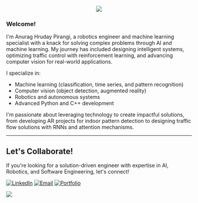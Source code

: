 
<p align="center">
  <!-- Typing SVG -->
  <a href="https://github.com/DenverCoder1/readme-typing-svg">
    <img src="https://readme-typing-svg.demolab.com/?lines=Anurag%20Hruday%20Pirangi%20🚀;Driven%20by%20AI%20and%20Innovation%20🤖;Robotics%20Engineer%20⚙️;Computer%20Vision%20Specialist%20🖼️;ML%20Enthusiast%20📈;Let's%20solve%20problems%20together!&font=Fira%20Code&center=true&width=500&height=50&color=C0C0C0&background=51FFC348&vCenter=true&pause=1000&size=22" />
  </a>
</p>

### Welcome!
I'm Anurag Hruday Pirangi, a robotics engineer and machine learning specialist with a knack for solving complex problems through AI and machine learning. My journey has included designing intelligent systems, optimizing traffic control with reinforcement learning, and advancing computer vision for real-world applications.

I specialize in:
- Machine learning (classification, time series, and pattern recognition)
- Computer vision (object detection, augmented reality)
- Robotics and autonomous systems
- Advanced Python and C++ development

I'm passionate about leveraging technology to create impactful solutions, from developing AR projects for indoor pattern detection to designing traffic flow solutions with RNNs and attention mechanisms.

---

## Let's Collaborate!
If you're looking for a solution-driven engineer with expertise in AI, Robotics, and Software Engineering, let's connect!

[![LinkedIn](https://img.shields.io/badge/linkedin-%230077B5.svg?style=for-the-badge&logo=linkedin&logoColor=white)](https://www.linkedin.com/in/anuraghruday/)
[![Email](https://img.shields.io/badge/Email-D14836?style=for-the-badge&logo=gmail&logoColor=white)](mailto:anurag.hruday@gmail.com)
[![Portfolio](https://img.shields.io/badge/Portfolio-%23000000.svg?style=for-the-badge&logo=firefox&logoColor=#FF7139)](https://anuraghruday.github.io/)


<!---

## Tech Stack 🖥️
![Python](https://img.shields.io/badge/python-3670A0?style=for-the-badge&logo=python&logoColor=ffdd54)
![C++](https://img.shields.io/badge/C++-00599C?style=for-the-badge&logo=cplusplus&logoColor=white)
![JavaScript](https://img.shields.io/badge/javascript-%23323330.svg?style=for-the-badge&logo=javascript&logoColor=%23F7DF1E)

![TensorFlow](https://img.shields.io/badge/TensorFlow-%23FF6F00.svg?style=for-the-badge&logo=TensorFlow&logoColor=white)
![PyTorch](https://img.shields.io/badge/PyTorch-%23EE4C2C.svg?style=for-the-badge&logo=PyTorch&logoColor=white)
![Hugging Face](https://img.shields.io/badge/HuggingFace-%23F7931E.svg?style=for-the-badge&logo=huggingface&logoColor=white)
![OpenAI](https://img.shields.io/badge/OpenAI-412991?style=for-the-badge&logo=openai&logoColor=white)
![OpenCV](https://img.shields.io/badge/OpenCV-%23white.svg?style=for-the-badge&logo=opencv&logoColor=white)

![ROS](https://img.shields.io/badge/ROS-%230A0FF9.svg?style=for-the-badge&logo=ros&logoColor=white)
![Gazebo](https://img.shields.io/badge/Gazebo-%23FFA500.svg?style=for-the-badge&logo=simulation&logoColor=white)
![MoveIt](https://img.shields.io/badge/MoveIt-%23E34F26.svg?style=for-the-badge&logo=robotics&logoColor=white)

![Flask](https://img.shields.io/badge/Flask-%23000.svg?style=for-the-badge&logo=flask&logoColor=white)
![FastAPI](https://img.shields.io/badge/FastAPI-009688?style=for-the-badge&logo=fastapi&logoColor=white)
![MongoDB](https://img.shields.io/badge/MongoDB-%234ea94b.svg?style=for-the-badge&logo=mongodb&logoColor=white)
![PostgreSQL](https://img.shields.io/badge/PostgreSQL-%23336791.svg?style=for-the-badge&logo=postgresql&logoColor=white)
![SQLite](https://img.shields.io/badge/SQLite-07405E?style=for-the-badge&logo=sqlite&logoColor=white)

![AWS](https://img.shields.io/badge/AWS-%23FF9900.svg?style=for-the-badge&logo=amazon-aws&logoColor=white)
![Google Cloud](https://img.shields.io/badge/Google%20Cloud-%234285F4.svg?style=for-the-badge&logo=google-cloud&logoColor=white)
![Azure](https://img.shields.io/badge/Azure-%230072C6.svg?style=for-the-badge&logo=microsoft-azure&logoColor=white)
![Linux](https://img.shields.io/badge/Linux-FCC624?style=for-the-badge&logo=linux&logoColor=black)
![Windows](https://img.shields.io/badge/Windows-0078D6?style=for-the-badge&logo=windows&logoColor=white)
![Ubuntu](https://img.shields.io/badge/Ubuntu-E95420?style=for-the-badge&logo=ubuntu&logoColor=white)

<!--### Programming Languages
![Python](https://img.shields.io/badge/python-3670A0?style=for-the-badge&logo=python&logoColor=ffdd54)
![C++](https://img.shields.io/badge/C++-00599C?style=for-the-badge&logo=cplusplus&logoColor=white)
![JavaScript](https://img.shields.io/badge/javascript-%23323330.svg?style=for-the-badge&logo=javascript&logoColor=%23F7DF1E)
![MATLAB](https://img.shields.io/badge/MATLAB-0076A8?style=for-the-badge&logo=MathWorks&logoColor=white)
![Bash](https://img.shields.io/badge/Bash-%23121011.svg?style=for-the-badge&logo=gnu-bash&logoColor=white)

### Machine Learning & AI
![TensorFlow](https://img.shields.io/badge/TensorFlow-%23FF6F00.svg?style=for-the-badge&logo=TensorFlow&logoColor=white)
![PyTorch](https://img.shields.io/badge/PyTorch-%23EE4C2C.svg?style=for-the-badge&logo=PyTorch&logoColor=white)
![Keras](https://img.shields.io/badge/Keras-D00000?style=for-the-badge&logo=keras&logoColor=white)
![Scikit-learn](https://img.shields.io/badge/scikit--learn-%23F7931E.svg?style=for-the-badge&logo=scikit-learn&logoColor=white)
![Hugging Face](https://img.shields.io/badge/HuggingFace-%23F7931E.svg?style=for-the-badge&logo=huggingface&logoColor=white)
![OpenAI](https://img.shields.io/badge/OpenAI-412991?style=for-the-badge&logo=openai&logoColor=white)
![OpenCV](https://img.shields.io/badge/OpenCV-%23white.svg?style=for-the-badge&logo=opencv&logoColor=white)
![YOLO](https://img.shields.io/badge/YOLO-%23FF6F00.svg?style=for-the-badge&logo=YOLO&logoColor=white)
![MediaPipe](https://img.shields.io/badge/MediaPipe-%23EA4335.svg?style=for-the-badge&logo=mediapipe&logoColor=white)

### Data Analysis & Visualization
![Numpy](https://img.shields.io/badge/numpy-%23013243.svg?style=for-the-badge&logo=numpy&logoColor=white)
![Pandas](https://img.shields.io/badge/pandas-%23150458.svg?style=for-the-badge&logo=pandas&logoColor=white)
![Matplotlib](https://img.shields.io/badge/Matplotlib-%233377B3.svg?style=for-the-badge&logo=data%20visualization&logoColor=white)
![Seaborn](https://img.shields.io/badge/Seaborn-%23FFFFFF.svg?style=for-the-badge&logo=data%20visualization&logoColor=blue)
![Plotly](https://img.shields.io/badge/Plotly-%233F4F75.svg?style=for-the-badge&logo=plotly&logoColor=white)

### Robotics
![ROS](https://img.shields.io/badge/ROS-%230A0FF9.svg?style=for-the-badge&logo=ros&logoColor=white)
![Gazebo](https://img.shields.io/badge/Gazebo-%23FFA500.svg?style=for-the-badge&logo=simulation&logoColor=white)
![MoveIt](https://img.shields.io/badge/MoveIt-%23E34F26.svg?style=for-the-badge&logo=robotics&logoColor=white)
![Arduino](https://img.shields.io/badge/Arduino-00979D?style=for-the-badge&logo=Arduino&logoColor=white)

### Web Development
![React](https://img.shields.io/badge/React-%2320232a.svg?style=for-the-badge&logo=react&logoColor=%2361DAFB)
![Node.js](https://img.shields.io/badge/Node.js-43853D?style=for-the-badge&logo=node.js&logoColor=white)
![Flask](https://img.shields.io/badge/Flask-%23000.svg?style=for-the-badge&logo=flask&logoColor=white)
![FastAPI](https://img.shields.io/badge/FastAPI-009688?style=for-the-badge&logo=fastapi&logoColor=white)
![MongoDB](https://img.shields.io/badge/MongoDB-%234ea94b.svg?style=for-the-badge&logo=mongodb&logoColor=white)
![PostgreSQL](https://img.shields.io/badge/PostgreSQL-%23336791.svg?style=for-the-badge&logo=postgresql&logoColor=white)
![SQLite](https://img.shields.io/badge/SQLite-07405E?style=for-the-badge&logo=sqlite&logoColor=white)

### DevOps & Tools
![Git](https://img.shields.io/badge/Git-F05032?style=for-the-badge&logo=git&logoColor=white)
![GitHub](https://img.shields.io/badge/GitHub-%23121011.svg?style=for-the-badge&logo=github&logoColor=white)
![Docker](https://img.shields.io/badge/Docker-2496ED?style=for-the-badge&logo=docker&logoColor=white)
![Kubernetes](https://img.shields.io/badge/Kubernetes-326CE5?style=for-the-badge&logo=kubernetes&logoColor=white)
![Jenkins](https://img.shields.io/badge/Jenkins-%232C5263.svg?style=for-the-badge&logo=jenkins&logoColor=white)

### Other
![AWS](https://img.shields.io/badge/AWS-%23FF9900.svg?style=for-the-badge&logo=amazon-aws&logoColor=white)
![Google Cloud](https://img.shields.io/badge/Google%20Cloud-%234285F4.svg?style=for-the-badge&logo=google-cloud&logoColor=white)
![Azure](https://img.shields.io/badge/Azure-%230072C6.svg?style=for-the-badge&logo=microsoft-azure&logoColor=white)
![Linux](https://img.shields.io/badge/Linux-FCC624?style=for-the-badge&logo=linux&logoColor=black)
![Windows](https://img.shields.io/badge/Windows-0078D6?style=for-the-badge&logo=windows&logoColor=white)
![Ubuntu](https://img.shields.io/badge/Ubuntu-E95420?style=for-the-badge&logo=ubuntu&logoColor=white)


--->

<!--## Stats 📊
<!--![](http://github-profile-summary-cards.vercel.app/api/cards/profile-details?username=anuraghruday&theme=gotham)-->
![](http://github-profile-summary-cards.vercel.app/api/cards/repos-per-language?username=anuraghruday&theme=gotham)
<!-- ![](http://github-profile-summary-cards.vercel.app/api/cards/most-commit-language?username=anuraghruday&theme=gotham) -->
<!--![](http://github-profile-summary-cards.vercel.app/api/cards/stats?username=anuraghruday&theme=gotham) -->
<!-- ![](http://github-profile-summary-cards.vercel.app/api/cards/productive-time?username=anuraghruday&theme=gotham&utcOffset=5) -->
